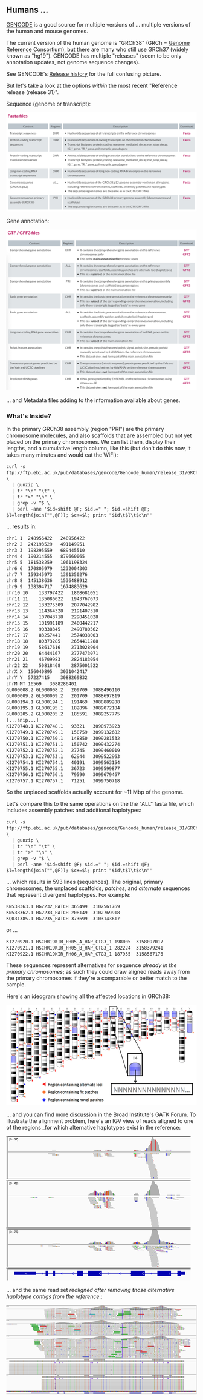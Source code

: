 
## Humans ...

[GENCODE](https://www.gencodegenes.org/) is a good source for multiple versions of ... multiple versions of the human and mouse genomes. 

The current version of the human genome is "GRCh38" (GRCh = [Genome Reference Consortium](https://www.ncbi.nlm.nih.gov/grc)), but there are many who still use GRCh37 (widely known as "hg19"). GENCODE has multiple "releases" (seem to be only annotation updates, not genome sequence changes).

See GENCODE's [Release history](https://www.gencodegenes.org/human/releases.html) for the full confusing picture.

But let's take a look at the options _within_ the most recent "Reference release (release 31)".

Sequence (genome or transcript):

![fasta files](gencode_fasta.png)

Gene annotation:

![annotation files](gencode_ann.png)

... and Metadata files adding to the information available about genes.

### What's Inside?

In the primary GRCh38 assembly (region "PRI") are the primary chromosome molecules, and also scaffolds that are assembled but not yet placed on the primary chromosomes. We can list them, display their lengths, and a cumulative length column, like this (but don't do this now, it takes many minutes and would eat the WiFi):

```
curl -s ftp://ftp.ebi.ac.uk/pub/databases/gencode/Gencode_human/release_31/GRCh38.primary_assembly.genome.fa.gz \
  | gunzip \
  | tr "\n" "\t" \
  | tr ">" "\n" \
  | grep -v ^$ \
  | perl -ane '$id=shift @F; $id.=" "; $id.=shift @F; $l=length(join("",@F)); $c+=$l; print "$id\t$l\t$c\n"'
```

... results in:

```
chr1 1	248956422	248956422
chr2 2	242193529	491149951
chr3 3	198295559	689445510
chr4 4	190214555	879660065
chr5 5	181538259	1061198324
chr6 6	170805979	1232004303
chr7 7	159345973	1391350276
chr8 8	145138636	1536488912
chr9 9	138394717	1674883629
chr10 10	133797422	1808681051
chr11 11	135086622	1943767673
chr12 12	133275309	2077042982
chr13 13	114364328	2191407310
chr14 14	107043718	2298451028
chr15 15	101991189	2400442217
chr16 16	90338345	2490780562
chr17 17	83257441	2574038003
chr18 18	80373285	2654411288
chr19 19	58617616	2713028904
chr20 20	64444167	2777473071
chr21 21	46709983	2824183054
chr22 22	50818468	2875001522
chrX X	156040895	3031042417
chrY Y	57227415	3088269832
chrM MT	16569	3088286401
GL000008.2 GL000008.2	209709	3088496110
GL000009.2 GL000009.2	201709	3088697819
GL000194.1 GL000194.1	191469	3088889288
GL000195.1 GL000195.1	182896	3089072184
GL000205.2 GL000205.2	185591	3089257775
[...snip...]
KI270748.1 KI270748.1	93321	3098973923
KI270749.1 KI270749.1	158759	3099132682
KI270750.1 KI270750.1	148850	3099281532
KI270751.1 KI270751.1	150742	3099432274
KI270752.1 KI270752.1	27745	3099460019
KI270753.1 KI270753.1	62944	3099522963
KI270754.1 KI270754.1	40191	3099563154
KI270755.1 KI270755.1	36723	3099599877
KI270756.1 KI270756.1	79590	3099679467
KI270757.1 KI270757.1	71251	3099750718
```

So the unplaced scaffolds actually account for ~11 Mbp of the genome.

Let's compare this to the same operations on the the "ALL" fasta file, which includes assembly patches and additional haplotypes:

```
curl -s ftp://ftp.ebi.ac.uk/pub/databases/gencode/Gencode_human/release_31/GRCh38.p12.genome.fa.gz \
  | gunzip \
  | tr "\n" "\t" \
  | tr ">" "\n" \
  | grep -v ^$ \
  | perl -ane '$id=shift @F; $id.=" "; $id.=shift @F; $l=length(join("",@F)); $c+=$l; print "$id\t$l\t$c\n"'
```

... which results in 593 lines (sequences). The original, primary chromosomes, the unplaced scaffolds, _patches_, and _alternate_ sequences that represent divergent haplotypes. For example:

```
KN538363.1 HG2232_PATCH 365499  3102561769
KN538362.1 HG2233_PATCH 208149  3102769918
KQ031385.1 HG2235_PATCH 373699  3103143617
```

or ...

```
KI270920.1 HSCHR19KIR_FH05_A_HAP_CTG3_1 198005  3158097017
KI270921.1 HSCHR19KIR_FH05_B_HAP_CTG3_1 282224  3158379241
KI270922.1 HSCHR19KIR_FH06_A_HAP_CTG3_1 187935  3158567176
```

These sequences represent alternatives for sequence _already in the primary chromosomes_; as such they could draw aligned reads away from the primary chromosomes if they're a comparable or better match to the sample.

Here's an ideogram showing all the affected locations in GRCh38:

![ideogram](GATK_GRCh38_ideogram.png)

... and you can find more [discussion](https://gatkforums.broadinstitute.org/gatk/discussion/7857/reference-genome-components) in the Broad Institute's GATK Forum. To illustrate the alignment problem, here's an IGV view of reads aligned to one of the regions _for which alternative haplotypes exist in the reference:

![with hap](with_hap.png)

... and the same read set *realigned* _after removing those alternative haplotype contigs from the reference_.:

![without hap](without_hap.png)






